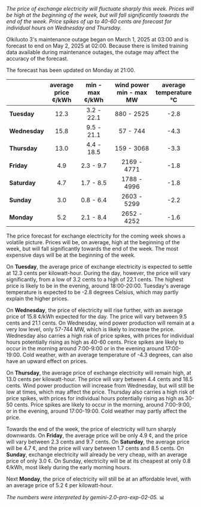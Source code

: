 *The price of exchange electricity will fluctuate sharply this week. Prices will be high at the beginning of the week, but will fall significantly towards the end of the week. Price spikes of up to 40-60 cents are forecast for individual hours on Wednesday and Thursday.*

Olkiluoto 3's maintenance outage began on March 1, 2025 at 03:00 and is forecast to end on May 2, 2025 at 02:00. Because there is limited training data available during maintenance outages, the outage may affect the accuracy of the forecast.

The forecast has been updated on Monday at 21:00.

|   | average<br>price<br>¢/kWh | min - max<br>¢/kWh | wind power<br>min - max<br>MW | average<br>temperature<br>°C |
|:-------------|:----------------:|:----------------:|:-------------:|:-------------:|
| **Tuesday**     | 12.3 | 3.2 - 22.1  | 880 - 2525   | -2.8 |
| **Wednesday** | 15.8 | 9.5 - 21.1  | 57 - 744     | -4.3 |
| **Thursday**    | 13.0 | 4.4 - 18.5  | 159 - 3068   | -3.3 |
| **Friday**  | 4.9  | 2.3 - 9.7   | 2169 - 4771  | -1.8 |
| **Saturday**   | 4.7  | 1.7 - 8.5   | 1788 - 4996  | -1.8 |
| **Sunday**  | 3.0  | 0.8 - 6.4   | 2603 - 5299  | -2.2 |
| **Monday**  | 5.2  | 2.1 - 8.4   | 2652 - 4252  | -1.6 |

The price forecast for exchange electricity for the coming week shows a volatile picture. Prices will be, on average, high at the beginning of the week, but will fall significantly towards the end of the week. The most expensive days will be at the beginning of the week.

On **Tuesday**, the average price of exchange electricity is expected to settle at 12.3 cents per kilowatt-hour. During the day, however, the price will vary significantly, from a low of 3.2 cents to a high of 22.1 cents. The highest price is likely to be in the evening, around 18:00-20:00. Tuesday's average temperature is expected to be -2.8 degrees Celsius, which may partly explain the higher prices.

On **Wednesday**, the price of electricity will rise further, with an average price of 15.8 ¢/kWh expected for the day. The price will vary between 9.5 cents and 21.1 cents. On Wednesday, wind power production will remain at a very low level, only 57-744 MW, which is likely to increase the price. Wednesday also carries a high risk of price spikes, with prices for individual hours potentially rising as high as 40-60 cents. Price spikes are likely to occur in the morning around 7:00-9:00 or in the evening around 17:00-19:00. Cold weather, with an average temperature of -4.3 degrees, can also have an upward effect on prices.

On **Thursday**, the average price of exchange electricity will remain high, at 13.0 cents per kilowatt-hour. The price will vary between 4.4 cents and 18.5 cents. Wind power production will increase from Wednesday, but will still be low at times, which may affect the price. Thursday also carries a high risk of price spikes, with prices for individual hours potentially rising as high as 30-50 cents. Price spikes are likely to occur in the morning, around 7:00-9:00, or in the evening, around 17:00-19:00. Cold weather may partly affect the price.

Towards the end of the week, the price of electricity will turn sharply downwards. On **Friday**, the average price will be only 4.9 ¢, and the price will vary between 2.3 cents and 9.7 cents. On **Saturday**, the average price will be 4.7 ¢, and the price will vary between 1.7 cents and 8.5 cents. On **Sunday**, exchange electricity will already be very cheap, with an average price of only 3.0 ¢. On Sunday, electricity will be at its cheapest at only 0.8 ¢/kWh, most likely during the early morning hours.

Next **Monday**, the price of electricity will still be at an affordable level, with an average price of 5.2 ¢ per kilowatt-hour.

*The numbers were interpreted by gemini-2.0-pro-exp-02-05.* 📊

